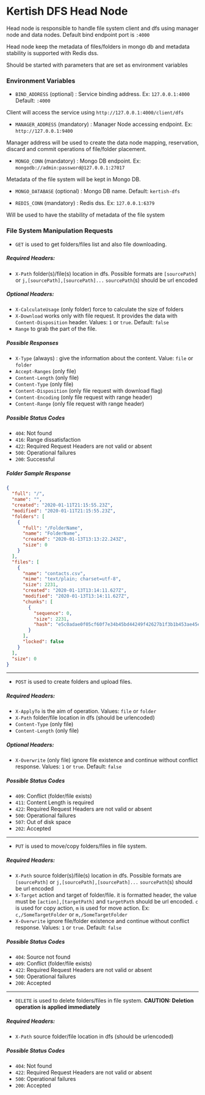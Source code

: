 # Kertish DFS Head Node

Head node is responsible to handle file system client and dfs using manager node and data nodes.
Default bind endpoint port is `:4000`

Head node keep the metadata of files/folders in mongo db and metadata stability is supported
with Redis dss.

Should be started with parameters that are set as environment variables

### Environment Variables
- `BIND_ADDRESS` (optional) : Service binding address. Ex: `127.0.0.1:4000` Default: `:4000`

Client will access the service using `http://127.0.0.1:4000/client/dfs`

- `MANAGER_ADDRESS` (mandatory) : Manager Node accessing endpoint. Ex: `http://127.0.0.1:9400`

Manager address will be used to create the data node mapping, reservation, discard and commit 
operations of file/folder placement.

- `MONGO_CONN` (mandatory) : Mongo DB endpoint. Ex: `mongodb://admin:password@127.0.0.1:27017`

Metadata of the file system will be kept in Mongo DB.

- `MONGO_DATABASE` (optional) : Mongo DB name. Default: `kertish-dfs`

- `REDIS_CONN` (mandatory) : Redis dss. Ex: `127.0.0.1:6379`

Will be used to have the stability of metadata of the file system

### File System Manipulation Requests

- `GET` is used to get folders/files list and also file downloading.

##### Required Headers:
- `X-Path` folder(s)/file(s) location in dfs. Possible formats are `[sourcePath]` or `j,[sourcePath],[sourcePath]...`
`sourcePath`(s) should be url encoded

##### Optional Headers:
- `X-CalculateUsage` (only folder) force to calculate the size of folders
- `X-Download` works only with file request. It provides the data with `Content-Disposition` header. Values: `1` or `true`. Default: `false`
- `Range` to grab the part of the file. 

##### Possible Responses
- `X-Type` (always) : give the information about the content. Value: `file` or `folder`  
- `Accept-Ranges` (only file)
- `Content-Length` (only file)
- `Content-Type` (only file)
- `Content-Disposition` (only file request with download flag) 
- `Content-Encoding` (only file request with range header)
- `Content-Range` (only file request with range header)

##### Possible Status Codes
- `404`: Not found
- `416`: Range dissatisfaction
- `422`: Required Request Headers are not valid or absent
- `500`: Operational failures
- `200`: Successful

##### Folder Sample Response
```json
{
  "full": "/",
  "name": "",
  "created": "2020-01-11T21:15:55.23Z",
  "modified": "2020-01-11T21:15:55.23Z",
  "folders": [
    {
      "full": "/FolderName",
      "name": "FolderName",
      "created": "2020-01-13T13:13:22.243Z",
      "size": 0
    }
  ],
  "files": [
    {
      "name": "contacts.csv",
      "mime": "text/plain; charset=utf-8",
      "size": 2231,
      "created": "2020-01-13T13:14:11.627Z",
      "modified": "2020-01-13T13:14:11.627Z",
      "chunks": [
        {
          "sequence": 0,
          "size": 2231,
          "hash": "e5c0adae0f05cf60f7e34b45bd44249f42627b1f3b1b453ae45e106adbfdfbdb"
        }
      ],
      "locked": false
    }
  ],
  "size": 0
}
```
---
- `POST` is used to create folders and upload files.

##### Required Headers:
- `X-ApplyTo` is the aim of operation. Values: `file` or `folder`
- `X-Path` folder/file location in dfs (should be urlencoded)
- `Content-Type` (only file)
- `Content-Length` (only file)

##### Optional Headers:
- `X-Overwrite` (only file) ignore file existence and continue without conflict response. Values: `1` or `true`. Default: `false` 

##### Possible Status Codes
- `409`: Conflict (folder/file exists)
- `411`: Content Length is required
- `422`: Required Request Headers are not valid or absent
- `500`: Operational failures
- `507`: Out of disk space
- `202`: Accepted
---
- `PUT` is used to move/copy folders/files in file system.

##### Required Headers:
- `X-Path` source folder(s)/file(s) location in dfs. Possible formats are `[sourcePath]` or `j,[sourcePath],[sourcePath]...`
`sourcePath`(s) should be url encoded
- `X-Target` action and target of folder/file. it is formatted header, the value must be `[action],[targetPath]` and
`targetPath` should be url encoded. 
`c` is used for copy action, `m` is used for move action. Ex: `c,/SomeTargetFolder` or `m,/SomeTargetFolder` 
- `X-Overwrite` ignore file/folder existence and continue without conflict response. Values: `1` or `true`. Default: `false`

##### Possible Status Codes
- `404`: Source not found
- `409`: Conflict (folder/file exists)
- `422`: Required Request Headers are not valid or absent
- `500`: Operational failures
- `200`: Accepted
---
- `DELETE` is used to delete folders/files in file system.
**CAUTION: Deletion operation is applied immediately**

##### Required Headers:
- `X-Path` source folder/file location in dfs (should be urlencoded)

##### Possible Status Codes
- `404`: Not found
- `422`: Required Request Headers are not valid or absent
- `500`: Operational failures
- `200`: Accepted

